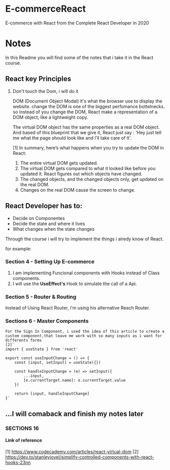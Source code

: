 # E-commerceReact

E-commerce with React from the Complete React Developer in 2020  

# **Notes**

In this Readme you will find some of the notes that i take it in the React course.

## React key Principles

1.  Don't touch the Dom, i will do it
   
    DOM (Document Object Modal) it's what the browser use to display the website. change the DOM is one of the biggest perfomance bottelnecks. so instead of you change the DOM, React make a representation of a DOM object, like a lightweight copy.
    
    The virtual DOM object has the same properties as a real DOM object. And based of this blueprint that we give it, React just say : 'Hey just tell me what the page should look like and I'll take care of it'.

    [1] In summary, here’s what happens when you try to update the DOM in React:

    1. The entire virtual DOM gets updated.
    2. The virtual DOM gets compared to what it looked like before you updated it. React  figures out which objects have changed.
    3. The changed objects, and the changed objects only, get updated on the real DOM.
    4. Changes on the real DOM cause the screen to change.

  

## React Developer has to:

* Decide on Componentes
* Decide the state and where it lives 
* What changes when the state changes 

Through the course i will try to implement the things i alredy know of React.

for example:

 ### Section 4 - Setting Up E-commerce

 1. I am implementing Funcional components with Hooks instead of  Class components.
 2. I will use the **UseEffect's** Hook to simulate the call of a Api.
    
 ### Section 5 - Router & Routing

 Instead of Using React Router, i'm using his alternative Reach Router.

 ### Sections 6 - Master Components

    For the Sign In Component, i used the idea of this article to create a custom component,that leave me work with so many inputs as i want for differents forms
    [2]`
    import { useState } from 'react'

    export const useInputChange = () => {
        const [input, setInput] = useState({})

        const handleInputChange = (e) => setInput({
            ...input,
            [e.currentTarget.name]: e.currentTarget.value
        })

        return [input, handleInputChange]
    }`

## ...I will comaback and finish my notes later  
### SECTIONS  16
#### Link of reference 
[1] https://www.codecademy.com/articles/react-virtual-dom
[2] https://dev.to/stanleyjovel/simplify-controlled-components-with-react-hooks-23nn